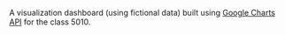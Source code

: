 A visualization dashboard (using fictional data) built using [Google Charts API](https://developers.google.com/chart) for the class 5010.
